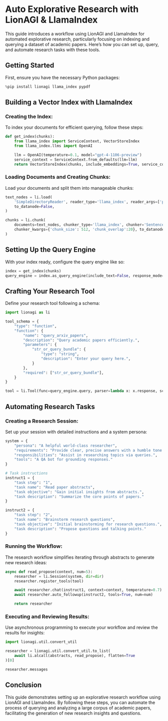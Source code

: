 
# Auto Explorative Research with LionAGI & LlamaIndex

This guide introduces a workflow using LionAGI and LlamaIndex for automated explorative research, particularly focusing on indexing and querying a dataset of academic papers. Here’s how you can set up, query, and automate research tasks with these tools.

## Getting Started

First, ensure you have the necessary Python packages:

```python
%pip install lionagi llama_index pypdf
```

## Building a Vector Index with LlamaIndex

### Creating the Index:

To index your documents for efficient querying, follow these steps:

```python
def get_index(chunks):
    from llama_index import ServiceContext, VectorStoreIndex
    from llama_index.llms import OpenAI

    llm = OpenAI(temperature=0.1, model="gpt-4-1106-preview")
    service_context = ServiceContext.from_defaults(llm=llm)
    return VectorStoreIndex(chunks, include_embeddings=True, service_context=service_context)
```

### Loading Documents and Creating Chunks:

Load your documents and split them into manageable chunks:

```python
text_nodes = li.load(
    'SimpleDirectoryReader', reader_type='llama_index', reader_args=['papers/'],
    to_datanode=False,
)

chunks = li.chunk(
    documents=text_nodes, chunker_type='llama_index', chunker='SentenceSplitter',
    chunker_kwargs={'chunk_size': 512, 'chunk_overlap':20}, to_datanode=False,
)
```

## Setting Up the Query Engine

With your index ready, configure the query engine like so:

```python
index = get_index(chunks)
query_engine = index.as_query_engine(include_text=False, response_mode="tree_summarize")
```

## Crafting Your Research Tool

Define your research tool following a schema:

```python
import lionagi as li

tool_schema = {
    "type": "function",
    "function": {
        "name": "query_arxiv_papers",
        "description": "Query academic papers efficiently.",
        "parameters": {
            "str_or_query_bundle": {
                "type": "string",
                "description": "Enter your query here.",
            }
        },
        "required": ["str_or_query_bundle"],
    }
}

tool = li.Tool(func=query_engine.query, parser=lambda x: x.response, schema_=tool_schema)
```

## Automating Research Tasks

### Creating a Research Session:

Set up your session with detailed instructions and a system persona:

```python
system = {
    "persona": "A helpful world-class researcher",
    "requirements": "Provide clear, precise answers with a humble tone.",
    "responsibilities": "Assist in researching topics via queries.",
    "tools": "A QA bot for grounding responses."
}

# Task instructions
instruct1 = {
    "task step": "1",
    "task name": "Read paper abstracts",
    "task objective": "Gain initial insights from abstracts.",
    "task description": "Summarize the core points of papers."
}

instruct2 = {
    "task step": "2",
    "task name": "Brainstorm research questions",
    "task objective": "Initial brainstorming for research questions.",
    "task description": "Propose questions and talking points."
}
```

### Running the Workflow:

The research workflow simplifies iterating through abstracts to generate new research ideas:

```python
async def read_propose(context, num=5):
    researcher = li.Session(system, dir=dir)
    researcher.register_tools(tool)

    await researcher.chat(instruct1, context=context, temperature=0.7)
    await researcher.auto_followup(instruct2, tools=True, num=num)

    return researcher
```

### Executing and Reviewing Results:

Use asynchronous programming to execute your workflow and review the results for insights:

```python
import lionagi.util.convert_util

researcher = lionagi.util.convert_util.to_list(
    await li.alcall(abstracts, read_propose), flatten=True
)[0]

researcher.messages
```

## Conclusion

This guide demonstrates setting up an explorative research workflow using LionAGI and LlamaIndex. By following these steps, you can automate the process of querying and analyzing a large corpus of academic papers, facilitating the generation of new research insights and questions.
